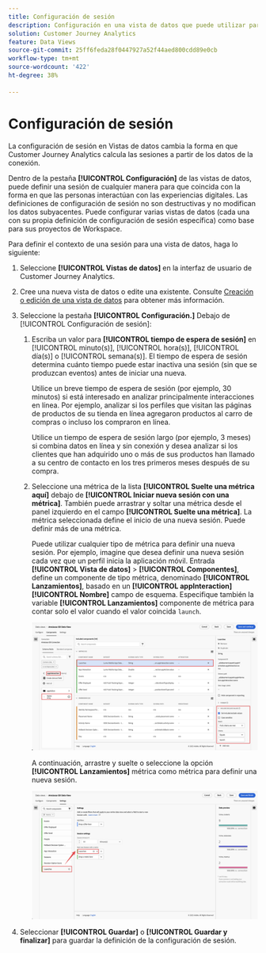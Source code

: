 ```yaml
---
title: Configuración de sesión
description: Configuración en una vista de datos que puede utilizar para definir la duración de una sesión y el déclencheur para iniciar una nueva
solution: Customer Journey Analytics
feature: Data Views
source-git-commit: 25ff6feda28f0447927a52f44aed800cdd89e0cb
workflow-type: tm+mt
source-wordcount: '422'
ht-degree: 38%

---
```



# Configuración de sesión

La configuración de sesión en Vistas de datos cambia la forma en que Customer Journey Analytics calcula las sesiones a partir de los datos de la conexión.

Dentro de la pestaña **[!UICONTROL Configuración]** de las vistas de datos, puede definir una sesión de cualquier manera para que coincida con la forma en que las personas interactúan con las experiencias digitales. Las definiciones de configuración de sesión no son destructivas y no modifican los datos subyacentes. Puede configurar varias vistas de datos (cada una con su propia definición de configuración de sesión específica) como base para sus proyectos de Workspace.

Para definir el contexto de una sesión para una vista de datos, haga lo siguiente:

1. Seleccione **[!UICONTROL Vistas de datos]** en la interfaz de usuario de Customer Journey Analytics.

2. Cree una nueva vista de datos o edite una existente. Consulte [Creación o edición de una vista de datos](create-dataview.md) para obtener más información.

3. Seleccione la pestaña **[!UICONTROL Configuración.]** Debajo de [!UICONTROL Configuración de sesión]:

   1. Escriba un valor para **[!UICONTROL tiempo de espera de sesión]** en [!UICONTROL minuto(s)], [!UICONTROL hora(s)], [!UICONTROL día(s)] o [!UICONTROL semana(s)]. El tiempo de espera de sesión determina cuánto tiempo puede estar inactiva una sesión (sin que se produzcan eventos) antes de iniciar una nueva.

      Utilice un breve tiempo de espera de sesión (por ejemplo, 30 minutos) si está interesado en analizar principalmente interacciones en línea. Por ejemplo, analizar si los perfiles que visitan las páginas de productos de su tienda en línea agregaron productos al carro de compras o incluso los compraron en línea.

      Utilice un tiempo de espera de sesión largo (por ejemplo, 3 meses) si combina datos en línea y sin conexión y desea analizar si los clientes que han adquirido uno o más de sus productos han llamado a su centro de contacto en los tres primeros meses después de su compra.


   2. Seleccione una métrica de la lista **[!UICONTROL Suelte una métrica aquí]** debajo de **[!UICONTROL Iniciar nueva sesión con una métrica]**. También puede arrastrar y soltar una métrica desde el panel izquierdo en el campo **[!UICONTROL Suelte una métrica]**. La métrica seleccionada define el inicio de una nueva sesión. Puede definir más de una métrica.

      Puede utilizar cualquier tipo de métrica para definir una nueva sesión. Por ejemplo, imagine que desea definir una nueva sesión cada vez que un perfil inicia la aplicación móvil. Entrada **[!UICONTROL Vista de datos]** > **[!UICONTROL Componentes]**, define un componente de tipo métrica, denominado **[!UICONTROL Lanzamientos]**, basado en un **[!UICONTROL appInteraction]** **[!UICONTROL Nombre]** campo de esquema. Especifique también la variable **[!UICONTROL Lanzamientos]** componente de métrica para contar solo el valor cuando el valor coincida `launch`.

      ![Lanzamientos del componente de métrica de interacción de aplicación](assets/component-launches.png)

      A continuación, arrastre y suelte o seleccione la opción **[!UICONTROL Lanzamientos]** métrica como métrica para definir una nueva sesión.

      ![Inicios de configuración de sesión](assets/session-settings-launches-metric.png)



4. Seleccionar **[!UICONTROL Guardar]** o **[!UICONTROL Guardar y finalizar]** para guardar la definición de la configuración de sesión.

